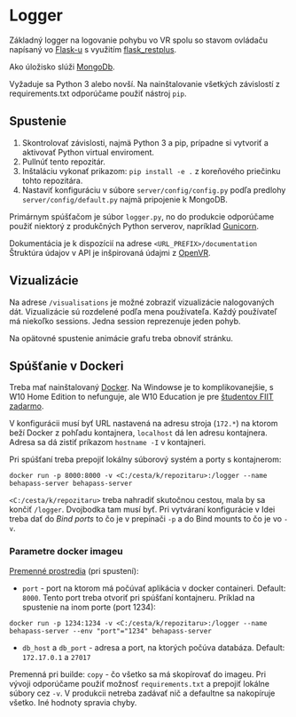 # Logger
Základný logger na logovanie pohybu vo VR spolu so stavom ovládaču napísaný vo [Flask-u](https://palletsprojects.com/p/flask/) s využitím [flask_restplus](https://flask-restplus.readthedocs.io/en/stable/).

Ako úložisko slúži [MongoDb](https://www.mongodb.com/).

Vyžaduje sa Python 3 alebo novší. Na nainštalovanie všetkých závislostí z requirements.txt odporúčame použiť nástroj `pip`.

## Spustenie  
1. Skontrolovať závislosti, najmä Python 3 a pip, prípadne si vytvoriť a aktivovať Python virtual enviroment.  
2. Pullnúť tento repozitár.  
3. Inštaláciu vykonať prikazom: `pip install -e .` z koreňového priečinku tohto repozitára.  
4. Nastaviť konfiguráciu v súbore `server/config/config.py` podľa predlohy `server/config/default.py` najmä pripojenie k MongoDB.  

Primárnym spúšťačom je súbor `logger.py`, no do produkcie odporúčame použiť niektorý z produkčných Python serverov, napríklad [Gunicorn](https://gunicorn.org/). 

Dokumentácia je k dispozícií na adrese `<URL_PREFIX>/documentation`
Štruktúra údajov v API je inšpirovaná údajmi z [OpenVR](https://github.com/ValveSoftware/openvr/wiki/IVRCompositor::WaitGetPoses).

## Vizualizácie
Na adrese `/visualisations` je možné zobraziť vizualizácie nalogovaných dát. Vizualizácie sú rozdelené podľa mena používateľa. Každý používateľ má niekoľko sessions. Jedna session reprezenuje jeden pohyb.

Na opätovné spustenie animácie grafu treba obnoviť stránku.

## Spúšťanie v Dockeri
Treba mať nainštalovaný [Docker](https://docker.com). Na Windowse je to komplikovanejšie, s W10 Home Edition to nefunguje, ale W10 Education je pre [študentov FIIT zadarmo](http://msdnaa.fiit.stuba.sk/). 

V konfigurácii musí byť URL nastavená na adresu stroja (```172.*```) na ktorom beží Docker z pohľadu kontajnera, ```localhost``` dá len adresu kontajnera. Adresa sa dá zistiť príkazom ```hostname -I``` v kontajneri. 

Pri spúšťaní treba prepojiť lokálny súborový systém a porty s kontajnerom: 
```
docker run -p 8000:8000 -v <C:/cesta/k/repozitaru>:/logger --name behapass-server behapass-server
```
```<C:/cesta/k/repozitaru>``` treba nahradiť skutočnou cestou, mala by sa končiť ```/logger```. Dvojbodka tam musí byť.
Pri vytváraní konfigurácie v Idei treba dať do _Bind ports_ to čo je v prepínači ```-p``` a do Bind mounts to čo je vo ```-v```. 

### Parametre docker imageu
[Premenné prostredia](https://docs.docker.com/engine/reference/commandline/run/#set-environment-variables--e---env---env-file) (pri spustení):   
- ```port``` - port na ktorom má počúvať aplikácia v docker containeri. Default: ```8000```. Tento port treba otvoriť pri spúšťaní kontajneru. Príklad na spustenie na inom porte (port 1234):
```
docker run -p 1234:1234 -v <C:/cesta/k/repozitaru>:/logger --name behapass-server --env "port"="1234" behapass-server
```
 - ```db_host``` a ```db_port``` - adresa a port, na ktorých počúva databáza. Default: ```172.17.0.1``` a ```27017```

Premenná pri builde: ```copy``` - čo všetko sa má skopírovať do imageu. Pri vývoji odporúčame použiť možnosť ```requirements.txt``` a prepojiť lokálne súbory cez ```-v```. V produkcii netreba zadávať nič a defaultne sa nakopíruje všetko. Iné hodnoty spravia chyby. 